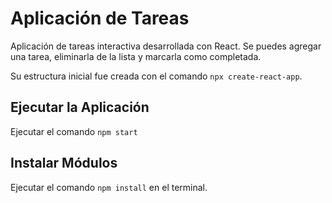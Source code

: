 # Aplicación de Tareas
Aplicación de tareas interactiva desarrollada con React. Se puedes agregar una tarea, eliminarla de la lista y marcarla como completada.

Su estructura inicial fue creada con el comando `npx create-react-app`.

## Ejecutar la Aplicación
 Ejecutar el comando `npm start`

## Instalar Módulos
Ejecutar el comando `npm install` en el terminal.
